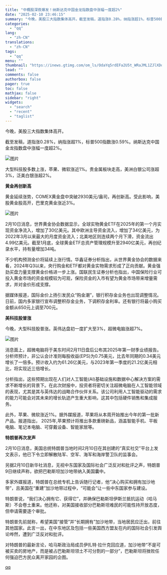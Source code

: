 ```yaml
---
title: "中概股深夜爆发！纳斯达克中国金龙指数盘中涨幅一度超2%"
date: "2025-02-10 23:46:15"
summary: "今晚，美股三大指数集体高开。截至发稿，道指涨0.28%，纳指涨超1%，标普500指数涨0.59%。纳..."
categories:
  - "qq"
lang:
  - "zh-CN"
translations:
  - "zh-CN"
tags:
  - "qq"
menu: ""
thumbnail: "https://inews.gtimg.com/om_ls/OdaYq5rdEFa2U5t_WRaJML1ZJlXDoMqO_msA_y-gKJGfUAA_640360/0"
lead: ""
comments: false
authorbox: false
pager: true
toc: false
mathjax: false
sidebar: "right"
widgets:
  - "search"
  - "recent"
  - "taglist"
---
```


今晚，美股三大指数集体高开。

截至发稿，道指涨0.28%，纳指涨超1%，标普500指数涨0.59%。纳斯达克中国金龙指数盘中涨幅一度超2%。

![图片](https://inews.gtimg.com/om_bt/O1s4t2SXy3y4dyxz8GuThgbkNtJEqzZw4_o1jNohUmx-sAA/641)

大型科技股多数上涨，苹果、微软涨近1%。贵金属板块走高，美洲白银公司涨超3%，泛美白银涨超2%。

**黄金再创新高**

黄金延续涨势，COMEX黄金盘中突破2930美元/盎司，再创新高。受此影响，美股黄金股高开，巴里克黄金涨近3%。

![图片](https://inews.gtimg.com/om_bt/O4Y1AxdLd8DZ83tiXMdX54TwFIsIiCmtZ9VxdVcpH91B8AA/641)

2月10日消息，世界黄金协会数据显示，全球实物黄金ETF在2025年的第一个月实现资金净流入，增加了30亿美元。其中欧洲主导资金流入，增加了34亿美元，为2022年3月以来最大的月度资金流入；北美地区则连续两个月下滑，资金流出4.99亿美元。截至1月底，全球黄金ETF总资产管理规模升至2940亿美元，再创纪录水平，持有量增加34吨。

不少机构预测金价将延续上涨行情。华鑫证券分析指出，从世界黄金协会的数据来看，2024年Q3以来，央行购金和ETF都对黄金实物需求形成了正向贡献。黄金强劲买盘力量支撑黄金价格进一步上涨。国联民生证券分析也指出，中国保险行业可投入黄金市场的资金规模较为可观，保险资金的入市有望为黄金市场带来增量需求，并对金价形成支撑。

据媒体报道，国际金价上扬引发民众“购金潮”，银行积存金业务也出现调整情况。日前，国内多家银行宣布调整积存金业务，下调积存金利率。还有银行将最小购买金额从650元上调至700元。

**美科技股普涨**

今晚，大型科技股普涨。英伟达盘初一度扩大至3%，超微电脑涨超7%。

![图片](https://inews.gtimg.com/om_bt/OGqmNJi5DVwkjtS99i-hch4PxLPFP3BZ2ySqamD3yQnGoAA/641)

消息面上，超微电脑将于美东时间2月11日盘后公布其2025年第一财季业绩报告。分析师预计，非公认会计准则每股收益(EPS)为0.75美元，比去年同期的0.34美元增长了一倍多。预计收入约为61.26亿美元，与2023年第一季度的21.2亿美元相比，将实现近三倍增长。

分析指出，这些预期出现在人们对人工智能(AI)基础设施和数据中心解决方案的需求不断增长的背景下。在此次财报中，投资者将密切关注超微电脑在人工智能领域的表现，尤其是其与英伟达的战略合作伙伴关系。该公司利用人工智能驱动的需求的能力可能会对其未来的增长轨迹产生重大影响，这其中包括硬件销售和集成服务。

此外，苹果、微软涨近1%。据外媒报道，苹果将从本周开始推出今年的第一批新产品。报道指出， 2025年,苹果预计将推出多款重磅新品，涵盖智能手机、平板电脑、笔记本电脑、可穿戴设备、智能家居等。

**特朗普再次发声**

2月10日消息，美国总统特朗普当地时间2月10日在其创建的“真实社交”平台上发文表示，他已下令立即解散陆军、空军、海军和海岸警卫队的监事会。

另据2月10日新华社消息，无视中东国家及国际社会广泛反对和批评之声，特朗普9日继续声称，欲把巴勒斯坦加沙地带纳入美国囊中。

多家外媒报道，特朗普在总统专机上告诉随行记者，他“决心购买和拥有加沙地带”，且美国在“重建”加沙地带过程中，“可能会”让一些中东国家参与建设。

特朗普说，“我们决心拥有它、获得它”，并确保巴勒斯坦伊斯兰抵抗运动（哈马斯）不会卷土重来。他还称，对美国接收部分巴勒斯坦难民的可能性持开放态度，但申请需要逐个审批。

特朗普先前就称，希望美国“接管”并“长期拥有”加沙地带，当地居民应迁出，前往其他国家。此言一出，在中东地区及包括一些美国西方盟友在内的国际社会引发舆论哗然，遭到广泛反对和批评。

对特朗普的最新言论，哈马斯政治局成员伊扎特·拉什克回应道，加沙地带“不是可被买卖的房地产，而是被占巴勒斯坦领土不可分割的一部分”，巴勒斯坦将挫败任何强迫巴方民众离开家园的企图。

[qq](https://new.qq.com/rain/a/20250210A08ZYX00)
